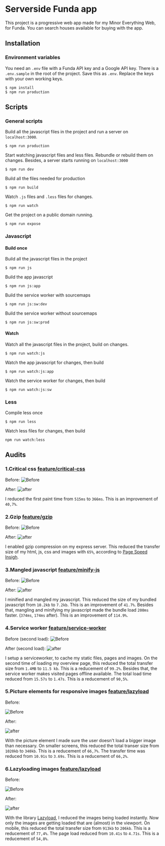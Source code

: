 # Serverside Funda app

This project is a progressive web app made for my Minor Everything Web, for Funda. You can search houses available for buying with the app.

## Installation

### Environment variables
You need an ```.env``` file with a Funda API key and a Google API key. There is a ```.env.sample``` in the root of the project. Save this as ```.env```. Replace the keys with your own working keys.


```
$ npm install
$ npm run production
```

## Scripts

### General scripts
Build all the javascript files in the project and run a server on ```localhost:3000```.
```
$ npm run production
```

Start watching javascript files and less files. Rebundle or rebuild them on changes. Besides, a server starts running on ```localhost:3000```
```
$ npm run dev
```

Build all the files needed for production
```
$ npm run build
```

Watch ```.js``` files and ```.less``` files for changes.
```
$ npm run watch
```

Get the project on a public domain running.
```
$ npm run expose
```

### Javascript

#### Build once
Build all the javascript files in the project
```
$ npm run js
```

Build the app javascript
```
$ npm run js:app
```

Build the service worker with sourcemaps
```
$ npm run js:sw:dev
```

Build the service worker without sourcemaps
```
$ npm run js:sw:prod
```

#### Watch
Watch all the javascript files in the project, build on changes.
```
$ npm run watch:js
```

Watch the app javascript for changes, then build
```
$ npm run watch:js:app
```

Watch the service worker for changes, then build
```
$ npm run watch:js:sw
```

### Less

Compile less once
```
$ npm run less
```

Watch less files for changes, then build
```
npm run watch:less
```

## Audits

### 1.Critical css [feature/critical-css](https://github.com/Frankwarnaar/minor-perfomance-matters-funda/tree/feature/critical-css)
Before:
![Before](https://raw.githubusercontent.com/Frankwarnaar/minor-perfomance-matters-funda/master/improvements/critical_css/before.png)

After:
![after](https://raw.githubusercontent.com/Frankwarnaar/minor-perfomance-matters-funda/master/improvements/critical_css/after.png)

I reduced the first paint time from ```515ms``` to ```366ms```. This is an improvement of ```40,7%```.

### 2.Gzip [feature/gzip](https://github.com/Frankwarnaar/minor-perfomance-matters-funda/tree/feature/gzip)
Before:
![Before](https://raw.githubusercontent.com/Frankwarnaar/minor-perfomance-matters-funda/master/improvements/esmangle/before.png)

After:
![after](https://raw.githubusercontent.com/Frankwarnaar/minor-perfomance-matters-funda/master/improvements/esmangle/after.png)

I enabled gzip compression on my express server. This reduced the transfer size of my html, js, css and images with ```65%```, according to [Page Speed Insigh](https://developers.google.com/speed/pagespeed/insights/).

### 3.Mangled javascript [feature/minify-js](https://github.com/Frankwarnaar/minor-perfomance-matters-funda/tree/feature/minify-js)
Before:
![Before](https://raw.githubusercontent.com/Frankwarnaar/minor-perfomance-matters-funda/master/improvements/esmangle/before.png)

After:
![after](https://raw.githubusercontent.com/Frankwarnaar/minor-perfomance-matters-funda/master/improvements/esmangle/after.png)

I minified and mangled my javascript. This reduced the size of my bundled javascript from ```10.2kb``` to ```7.2kb```. This is an improvement of ```41.7%```. Besides that, mangling and minifying my javascript made the bundle load ```200ms``` faster. (```374ms```, ```174ms``` after). This is an improvement of ```114.9%```.

### 4.Service worker [feature/service-worker](https://github.com/Frankwarnaar/minor-perfomance-matters-funda/tree/feature/service-worker)
Before (second load):
![Before](https://raw.githubusercontent.com/Frankwarnaar/minor-perfomance-matters-funda/master/improvements/sw/before.png)

After (second load):
![after](https://raw.githubusercontent.com/Frankwarnaar/minor-perfomance-matters-funda/master/improvements/sw/after.png)

I setup a serviceworker, to cache my static files, pages and images. On the second time of loading my overview page, this reduced the total transfer size from ```1.4MB``` to ```11.5 kb```. This is a reducement of ```99.2%```. Besides that, the service worker makes visited pages offline available. The total load time reduced from ```15.57s``` to ```1.47s```. This is a reducement of ```90,5%```.

### 5.Picture elements for responsive images [feature/lazyload](https://github.com/Frankwarnaar/minor-perfomance-matters-funda/tree/feature/lazyload)
Before:

![Before](https://raw.githubusercontent.com/Frankwarnaar/minor-perfomance-matters-funda/master/improvements/picture/before.png)

After:

![after](https://raw.githubusercontent.com/Frankwarnaar/minor-perfomance-matters-funda/master/improvements/picture/after.png)

With the picture element I made sure the user doesn't load a bigger image than necessary. On smaller screens, this reduced the total transer size from ```1020kb``` to ```340kb```. This is a reducement of ```66,7%```. The transfer time was reduced from ```10.91s``` to ```3.69s```. This is a reducement of ```66,2%```. 

### 6.Lazyloading images [feature/lazyload](https://github.com/Frankwarnaar/minor-perfomance-matters-funda/tree/feature/lazyload)
Before:

![Before](https://raw.githubusercontent.com/Frankwarnaar/minor-perfomance-matters-funda/master/improvements/lazyload/before.png)

After:

![after](https://raw.githubusercontent.com/Frankwarnaar/minor-perfomance-matters-funda/master/improvements/lazyload/after.png)

With the library [Lazyload](http://verlok.github.io/lazyload/), I reduced the images being loaded instantly. Now only the images are getting loaded that are (almost) in the viewport. On mobile, this reduced the total transfer size from ```913kb``` to ```206kb```. This is a reducement of `77,4%`. The page load reduced from ```10.41s``` to `4.71s`. This is a reducement of `54,8%`.


